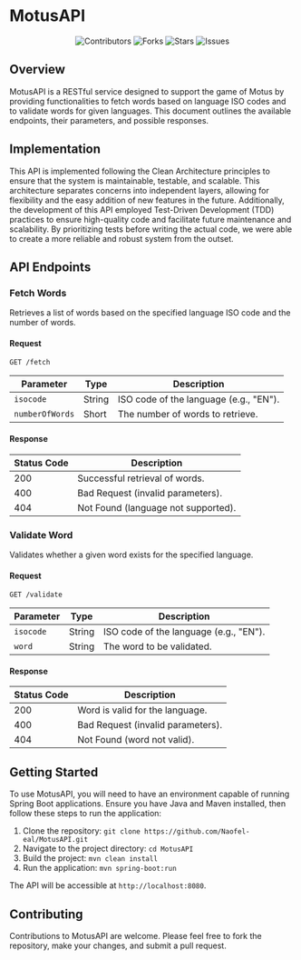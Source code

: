 # MotusAPI

<div align="center">
    <img src="https://img.shields.io/github/contributors/naofel-eal/MotusAPI.svg?style=for-the-badge" alt="Contributors">
    <img src="https://img.shields.io/github/forks/naofel-eal/MotusAPI.svg?style=for-the-badge" alt="Forks">
    <img src="https://img.shields.io/github/stars/naofel-eal/MotusAPI.svg?style=for-the-badge" alt="Stars">
    <img src="https://img.shields.io/github/issues/naofel-eal/MotusAPI.svg?style=for-the-badge" alt="Issues">
</div>

## Overview

MotusAPI is a RESTful service designed to support the game of Motus by providing functionalities to fetch words based on language ISO codes and to validate words for given languages. This document outlines the available endpoints, their parameters, and possible responses.

## Implementation

This API is implemented following the Clean Architecture principles to ensure that the system is maintainable, testable, and scalable. This architecture separates concerns into independent layers, allowing for flexibility and the easy addition of new features in the future. Additionally, the development of this API employed Test-Driven Development (TDD) practices to ensure high-quality code and facilitate future maintenance and scalability. By prioritizing tests before writing the actual code, we were able to create a more reliable and robust system from the outset.

## API Endpoints

### Fetch Words

Retrieves a list of words based on the specified language ISO code and the number of words.

#### Request

`GET /fetch`

| Parameter     | Type   | Description                              |
|---------------|--------|------------------------------------------|
| `isocode`     | String | ISO code of the language (e.g., "EN").   |
| `numberOfWords` | Short  | The number of words to retrieve.        |

#### Response

| Status Code | Description                            |
|-------------|----------------------------------------|
| 200         | Successful retrieval of words.         |
| 400         | Bad Request (invalid parameters).      |
| 404         | Not Found (language not supported).    |

### Validate Word

Validates whether a given word exists for the specified language.

#### Request

`GET /validate`

| Parameter | Type   | Description                              |
|-----------|--------|------------------------------------------|
| `isocode` | String | ISO code of the language (e.g., "EN").   |
| `word`    | String | The word to be validated.                |

#### Response

| Status Code | Description                      |
|-------------|----------------------------------|
| 200         | Word is valid for the language.  |
| 400         | Bad Request (invalid parameters).|
| 404         | Not Found (word not valid).      |

## Getting Started

To use MotusAPI, you will need to have an environment capable of running Spring Boot applications. Ensure you have Java and Maven installed, then follow these steps to run the application:

1. Clone the repository: `git clone https://github.com/Naofel-eal/MotusAPI.git`  
2. Navigate to the project directory: `cd MotusAPI`
3. Build the project: `mvn clean install`
4. Run the application: `mvn spring-boot:run`


The API will be accessible at `http://localhost:8080`.

## Contributing

Contributions to MotusAPI are welcome. Please feel free to fork the repository, make your changes, and submit a pull request.


